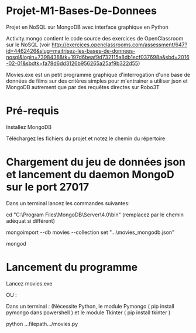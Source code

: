 # Projet-M1-Bases-De-Donnees
Projet en NoSQL sur MongoDB avec interface graphique en Python

Activity.mongo contient le code source des exercices de OpenClassroom sur le NoSQL (voir http://exercices.openclassrooms.com/assessment/647?id=4462426&slug=maitrisez-les-bases-de-donnees-nosql&login=7398438&tk=197d6beaf9d732115a8db1ecf037698a&sbd=2016-02-01&sbdtk=fa78d6dd3126b956265a25af9b322d55)


Movies.exe est un petit programme graphique d'interrogation d'une base de données de films sur des critères simples pour m'entrainer a utiliser json et MongoDB autrement que par des requêtes directes sur Robo3T


# Pré-requis

Installez MongoDB 

Téléchargez les fichiers du projet et notez le chemin du répertoire 


# Chargement du jeu de données json et lancement du daemon MongoD sur le port 27017  

Dans un terminal lancez les commandes suivantes: 

cd "C:\Program Files\MongoDB\Server\4.0\bin\"  (remplacez par le chemin adéquat si différent)

mongoimport --db movies --collection set "...\movies_mongodb.json"

mongod 

# Lancement du programme

Lancez movies.exe 

OU : 

Dans un terminal : (Nécessite Python, le module Pymongo ( pip install pymongo dans powershell ) et le module Tkinter ( pip install tkinter )


python ...filepath.../movies.py



